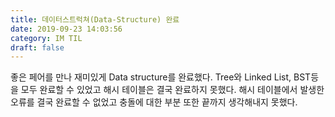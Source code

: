 ```yaml
---
title: 데이터스트럭쳐(Data-Structure) 완료
date: 2019-09-23 14:03:56
category: IM TIL
draft: false
---
```


좋은 페어를 만나 재미있게 Data structure를 완료했다.
Tree와 Linked List, BST등을 모두 완료할 수 있었고
해시 테이블은 결국 완료하지 못했다.
해시 테이블에서 발생한 오류를 결국 완료할 수 없었고 충돌에 대한 부분 또한 끝까지 생각해내지 못했다.
